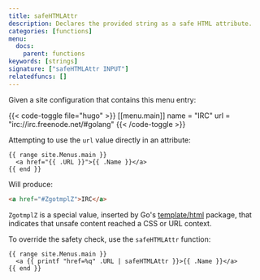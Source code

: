 ```yaml
---
title: safeHTMLAttr
description: Declares the provided string as a safe HTML attribute.
categories: [functions]
menu:
  docs:
    parent: functions
keywords: [strings]
signature: ["safeHTMLAttr INPUT"]
relatedfuncs: []
---
```


Given a site configuration that contains this menu entry:

{{< code-toggle file="hugo" >}}
[[menu.main]]
  name = "IRC"
  url = "irc://irc.freenode.net/#golang"
{{< /code-toggle >}}

Attempting to use the `url` value directly in an attribute:

```go-html-template
{{ range site.Menus.main }}
  <a href="{{ .URL }}">{{ .Name }}</a>
{{ end }}
``` 

Will produce:

```html
<a href="#ZgotmplZ">IRC</a>
```

`ZgotmplZ` is a special value, inserted by Go's [template/html] package, that indicates that unsafe content reached a CSS or URL context.

To override the safety check, use the `safeHTMLAttr` function:

```go-html-template
{{ range site.Menus.main }}
  <a {{ printf "href=%q" .URL | safeHTMLAttr }}>{{ .Name }}</a>
{{ end }}
``` 

[template/html]: https://pkg.go.dev/html/template
